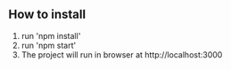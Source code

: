 ## How to install
1) run 'npm install'
2) run 'npm start'
3) The project will run in browser at http://localhost:3000



